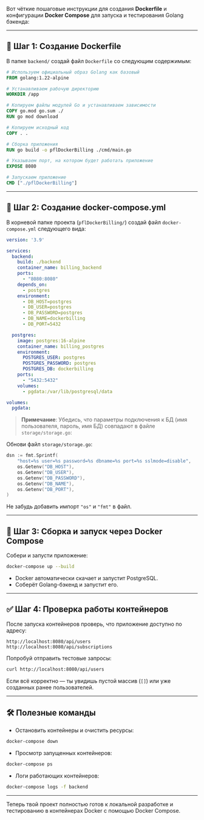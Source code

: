 Вот чёткие пошаговые инструкции для создания **Dockerfile** и конфигурации **Docker Compose** для запуска и тестирования Golang бэкенда:

---

## 🐳 **Шаг 1: Создание Dockerfile**

В папке `backend/` создай файл `Dockerfile` со следующим содержимым:

```dockerfile
# Используем официальный образ Golang как базовый
FROM golang:1.22-alpine

# Устанавливаем рабочую директорию
WORKDIR /app

# Копируем файлы модулей Go и устанавливаем зависимости
COPY go.mod go.sum ./
RUN go mod download

# Копируем исходный код
COPY . .

# Сборка приложения
RUN go build -o pflDockerBilling ./cmd/main.go

# Указываем порт, на котором будет работать приложение
EXPOSE 8080

# Запускаем приложение
CMD ["./pflDockerBilling"]
```

---

## 🐋 **Шаг 2: Создание docker-compose.yml**

В корневой папке проекта (`pflDockerBilling/`) создай файл `docker-compose.yml` следующего вида:

```yaml
version: '3.9'

services:
  backend:
    build: ./backend
    container_name: billing_backend
    ports:
      - "8080:8080"
    depends_on:
      - postgres
    environment:
      - DB_HOST=postgres
      - DB_USER=postgres
      - DB_PASSWORD=postgres
      - DB_NAME=dockerbilling
      - DB_PORT=5432

  postgres:
    image: postgres:16-alpine
    container_name: billing_postgres
    environment:
      POSTGRES_USER: postgres
      POSTGRES_PASSWORD: postgres
      POSTGRES_DB: dockerbilling
    ports:
      - "5432:5432"
    volumes:
      - pgdata:/var/lib/postgresql/data

volumes:
  pgdata:
```

> **Примечание**: Убедись, что параметры подключения к БД (имя пользователя, пароль, имя БД) совпадают в файле `storage/storage.go`:

Обнови файл `storage/storage.go`:

```go
dsn := fmt.Sprintf(
    "host=%s user=%s password=%s dbname=%s port=%s sslmode=disable",
    os.Getenv("DB_HOST"),
    os.Getenv("DB_USER"),
    os.Getenv("DB_PASSWORD"),
    os.Getenv("DB_NAME"),
    os.Getenv("DB_PORT"),
)
```

Не забудь добавить импорт `"os"` и `"fmt"` в файл.

---

## 🚀 **Шаг 3: Сборка и запуск через Docker Compose**

Собери и запусти приложение:

```bash
docker-compose up --build
```

* Docker автоматически скачает и запустит PostgreSQL.
* Соберёт Golang-бэкенд и запустит его.

---

## ✅ **Шаг 4: Проверка работы контейнеров**

После запуска контейнеров проверь, что приложение доступно по адресу:

```
http://localhost:8080/api/users
http://localhost:8080/api/subscriptions
```

Попробуй отправить тестовые запросы:

```bash
curl http://localhost:8080/api/users
```

Если всё корректно — ты увидишь пустой массив (`[]`) или уже созданных ранее пользователей.

---

## 🛠️ **Полезные команды**

* Остановить контейнеры и очистить ресурсы:

```bash
docker-compose down
```

* Просмотр запущенных контейнеров:

```bash
docker-compose ps
```

* Логи работающих контейнеров:

```bash
docker-compose logs -f backend
```

---

Теперь твой проект полностью готов к локальной разработке и тестированию в контейнерах Docker с помощью Docker Compose.
